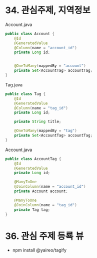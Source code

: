 # 34. 관심주제, 지역정보

Account.java
```java
public class Account {
    @Id
    @GeneratedValue
    @Column(name = "account_id")
    private Long id;


    @OneToMany(mappedBy = "account")	
    private Set<AccountTag> accountTag;
}
```

Tag.java
```java
public class Tag {
	@Id
	@GeneratedValue
	@Column(name = "tag_id")
	private Long id;

	private String title;

	@OneToMany(mappedBy = "tag")
	private Set<AccountTag> accountTag;
}
```

Account.java
```java
public class AccountTag {
	@Id
	@GeneratedValue
	private Long id;

	@ManyToOne
	@JoinColumn(name = "account_id")
	private Account account;

	@ManyToOne
	@JoinColumn(name = "tag_id")
	private Tag tag;
}
```

# 36.  관심 주제 등룍 뷰
* npm install @yaireo/tagify
